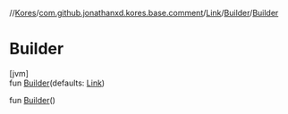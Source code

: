 //[Kores](../../../../index.md)/[com.github.jonathanxd.kores.base.comment](../../index.md)/[Link](../index.md)/[Builder](index.md)/[Builder](-builder.md)

# Builder

[jvm]\
fun [Builder](-builder.md)(defaults: [Link](../index.md))

fun [Builder](-builder.md)()
